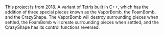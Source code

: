 This project is from 2018.
A variant of Tetris built in C++, which has the addition of three special pieces known as the VaporBomb, the FoamBomb, and the CrazyShape.
The VaporBomb will destroy surrounding pieces when settled, the FoamBomb will create surrounding pieces when settled, and the CrazyShape has its control functions reversed.
